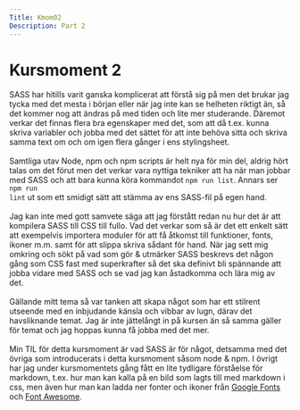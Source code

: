 ```yaml
---
Title: Kmom02
Description: Part 2
---
```


Kursmoment 2
==================

SASS har hitills varit ganska komplicerat att förstå sig på men det brukar jag tycka med det mesta i början eller när jag inte kan se helheten riktigt än, så det kommer nog att ändras på med tiden och lite mer studerande. Däremot verkar det finnas flera bra egenskaper med det, som att då t.ex. kunna skriva variabler och jobba med det sättet för att inte behöva sitta och skriva samma text om och om igen flera gånger i ens stylingsheet.
<br><br>
Samtliga utav Node, npm och npm scripts är helt nya för min del, aldrig hört talas om det förut men det verkar vara nyttiga tekniker att ha när man jobbar med SASS och att bara kunna köra kommandot <code>npm run list</code>. Annars ser <code>npm run lint</code> ut som ett smidigt sätt att stämma av ens SASS-fil på egen hand.
<br><br>
Jag kan inte med gott samvete säga att jag förstått redan nu hur det är att kompilera SASS till CSS till fullo. Vad det verkar som så är det ett enkelt sätt att exempelvis importera moduler för att få åtkomst till funktioner, fonts, ikoner m.m. samt för att slippa skriva sådant för hand. När jag sett mig omkring och sökt på vad som gör &amp; utmärker SASS beskrevs det någon gång som CSS fast med superkrafter så det ska definivt bli spännande att jobba vidare med SASS och se vad jag kan åstadkomma och lära mig av det.
<br><br>
Gällande mitt tema så var tanken att skapa något som har ett stilrent utseende med en inbjudande känsla och vibbar av lugn, därav det havsliknande temat. Jag är inte jättelångt in på kursen än så samma gäller för temat och jag hoppas kunna få jobba med det mer.
<br><br>
Min TIL för detta kursmoment är vad SASS är för något, detsamma med det övriga som introducerats i detta kursmoment såsom node &amp; npm. I övrigt har jag under kursmomentets gång fått en lite tydligare förståelse för markdown, t.ex. hur man kan kalla på en bild som lagts till med markdown i css,  men även hur man kan ladda ner fonter och ikoner från <a href="https://fonts.google.com/">Google Fonts</a> och <a href="https://fontawesome.com/">Font Awesome</a>.
